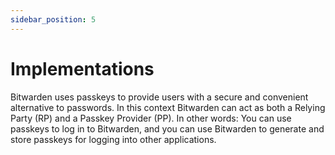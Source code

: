 ```yaml
---
sidebar_position: 5
---
```


# Implementations

Bitwarden uses passkeys to provide users with a secure and convenient alternative to passwords. In
this context Bitwarden can act as both a Relying Party (RP) and a Passkey Provider (PP). In other
words: You can use passkeys to log in to Bitwarden, and you can use Bitwarden to generate and store
passkeys for logging into other applications.
